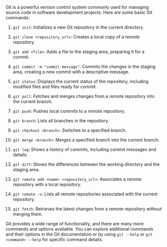 Git is a powerful version control system commonly used for managing source code in software development projects. Here are some basic Git commands:

1. `git init`: Initializes a new Git repository in the current directory.

2. `git clone <repository_url>`: Creates a local copy of a remote repository.

3. `git add <file>`: Adds a file to the staging area, preparing it for a commit.

4. `git commit -m "commit message"`: Commits the changes in the staging area, creating a new commit with a descriptive message.

5. `git status`: Displays the current status of the repository, including modified files and files ready for commit.

6. `git pull`: Fetches and merges changes from a remote repository into the current branch.

7. `git push`: Pushes local commits to a remote repository.

8. `git branch`: Lists all branches in the repository.

9. `git checkout <branch>`: Switches to a specified branch.

10. `git merge <branch>`: Merges a specified branch into the current branch.

11. `git log`: Shows a history of commits, including commit messages and details.

12. `git diff`: Shows the differences between the working directory and the staging area.

13. `git remote add <name> <repository_url>`: Associates a remote repository with a local repository.

14. `git remote -v`: Lists all remote repositories associated with the current repository.

15. `git fetch`: Retrieves the latest changes from a remote repository without merging them.

Git provides a wide range of functionality, and there are many more commands and options available. You can explore additional commands and their options in the Git documentation or by using `git --help` or `git <command> --help` for specific command details.
